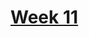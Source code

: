 # [Week 11](https://github.com/benbrastmckie/ModalHistory?tab=readme-ov-file#week-11-counterfactual-worlds-brast-mckie)
